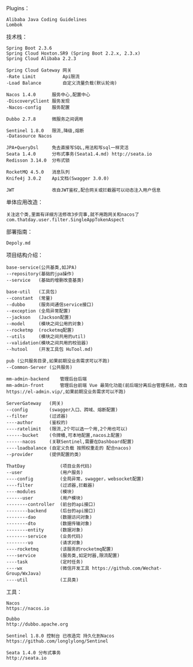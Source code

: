 Plugins：

    Alibaba Java Coding Guidelines
    Lombok
    
技术栈：

	Spring Boot 2.3.6
	Spring Cloud Hoxton.SR9 (Spring Boot 2.2.x, 2.3.x)
	Spring Cloud Alibaba 2.2.3

	Spring Cloud Gateway 网关
	-Rate Limit          Api限流
	-Load Balance        自定义流量负载(默认轮询)

	Nacos 1.4.0      服务中心,配置中心
	-DiscoveryClient 服务发现
	-Nacos-config    服务配置

    Dubbo 2.7.8      微服务之间调用

	Sentinel 1.8.0   限流,降级,熔断
	-Datasource Nacos
	
	JPA+QueryDsl     免去直接写SQL,用法和写sql一样灵活
	Seata 1.4.0      分布式事务(Seata1.4.md) http://seata.io
	Redisson 3.14.0  分布式锁

	RocketMQ 4.5.0   消息队列
	Knife4j 3.0.2    Api文档(Swagger 3.0.0)

    JWT              改自JWT鉴权,配合网关或拦截器可以动态注入用户信息
单体应用改造：

	关注这个类,里面有详细方法修改3步完事,就不用跑网关和nacos了
	com.thatday.user.filter.SingleAppTokenAspect

部署指南：
    
    Depoly.md

项目结构介绍：

    base-service(公共基类,如JPA)
    --repository(基础的jpa操作)
    --service   (基础的增删改查基类)

	base-util   (工具包)
	--constant  (常量)
	--dubbo     (服务间通信service接口)
	--exception (全局异常配置)
	--jackson   (Jackson配置)
	--model     (模块之间公用的对象)
	--rocketmp  (rocketmq配置)
	--utils     (模块之间共用的util)
	--validation(模块之间共用的校验器)
	--hutool    (开发工具包 HuTool.md)

	pub (公共服务目录,如果前期没业务需求可以不跑)
	--Common-Server (公共服务)

	mm-admin-backend    管理后台后端
	mm-admin-front      管理后台前端 Vue 最简化功能(前后端分离后台管理系统，改自https://el-admin.vip/,如果前期没业务需求可以不跑)

	ServerGateway   (网关)
	--config        (swagger入口、跨域、熔断配置)
	--filter        (过滤器)
	----author      (鉴权的)
	----ratelimit   (限流,2个可以选一个用,2个用也可以)
	------bucket    (令牌桶,可本地配置,nacos上配置)
	------nacos     (关联Sentinel,需要在Dashboard配置)
	----loadbalance (自定义负载 按照权重走的 配合nacos)
	--provider      (提供配置的类)

	ThatDay             (项目业务代码)
	--user              (用户服务)
	----config          (全局异常，swagger，websocket配置)
	----filter          (过滤器,拦截器)
	----modules         (模块)
	------user          (用户模块)
	--------controller  (前台的api接口)
	--------backend     (后台的api接口)
	--------dao         (数据访问对象)
	--------dto         (数据传输对象)
	--------entity      (数据对象)
	--------service     (业务代码)
	--------vo          (请求对象)
	----rocketmq        (该服务的rocketmq配置)
	----service         (服务类,如定时器,限流配置)
	----task            (定时任务)
	----wx              (微信开发工具 https://github.com/Wechat-Group/WxJava)
	----util            (工具类)

工具：
    
    Nacos
    https://nacos.io
    
    Dubbo
    http://dubbo.apache.org
    
    Sentinel 1.8.0 控制台 已改造完 持久化到Nacos    
    https://github.com/longlylong/Sentinel
    
    Seata 1.4.0 分布式事务 
    http://seata.io
